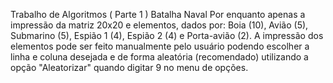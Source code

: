Trabalho de Algoritmos ( Parte 1 ) 
Batalha Naval
Por enquanto apenas a impressão da matriz 20x20 e elementos, dados por: Boia (10), Avião (5), Submarino (5), Espião 1 (4), Espião 2 (4) e Porta-avião (2). A impressão dos elementos pode ser feito manualmente pelo usuário podendo escolher a linha e coluna desejada e de forma aleatória (recomendado) utilizando a opção "Aleatorizar" quando digitar 9 no menu de opções.

